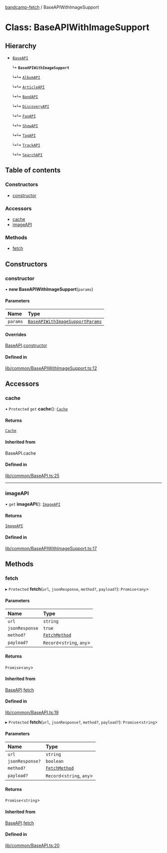 [bandcamp-fetch](../README.md) / BaseAPIWithImageSupport

# Class: BaseAPIWithImageSupport

## Hierarchy

- [`BaseAPI`](BaseAPI.md)

  ↳ **`BaseAPIWithImageSupport`**

  ↳↳ [`AlbumAPI`](AlbumAPI.md)

  ↳↳ [`ArticleAPI`](ArticleAPI.md)

  ↳↳ [`BandAPI`](BandAPI.md)

  ↳↳ [`DiscoveryAPI`](DiscoveryAPI.md)

  ↳↳ [`FanAPI`](FanAPI.md)

  ↳↳ [`ShowAPI`](ShowAPI.md)

  ↳↳ [`TagAPI`](TagAPI.md)

  ↳↳ [`TrackAPI`](TrackAPI.md)

  ↳↳ [`SearchAPI`](SearchAPI.md)

## Table of contents

### Constructors

- [constructor](BaseAPIWithImageSupport.md#constructor)

### Accessors

- [cache](BaseAPIWithImageSupport.md#cache)
- [imageAPI](BaseAPIWithImageSupport.md#imageapi)

### Methods

- [fetch](BaseAPIWithImageSupport.md#fetch)

## Constructors

### constructor

• **new BaseAPIWithImageSupport**(`params`)

#### Parameters

| Name | Type |
| :------ | :------ |
| `params` | [`BaseAPIWithImageSupportParams`](../interfaces/BaseAPIWithImageSupportParams.md) |

#### Overrides

[BaseAPI](BaseAPI.md).[constructor](BaseAPI.md#constructor)

#### Defined in

[lib/common/BaseAPIWithImageSupport.ts:12](https://github.com/patrickkfkan/bandcamp-fetch/blob/19ec315/src/lib/common/BaseAPIWithImageSupport.ts#L12)

## Accessors

### cache

• `Protected` `get` **cache**(): [`Cache`](Cache.md)

#### Returns

[`Cache`](Cache.md)

#### Inherited from

BaseAPI.cache

#### Defined in

[lib/common/BaseAPI.ts:25](https://github.com/patrickkfkan/bandcamp-fetch/blob/19ec315/src/lib/common/BaseAPI.ts#L25)

___

### imageAPI

• `get` **imageAPI**(): [`ImageAPI`](ImageAPI.md)

#### Returns

[`ImageAPI`](ImageAPI.md)

#### Defined in

[lib/common/BaseAPIWithImageSupport.ts:17](https://github.com/patrickkfkan/bandcamp-fetch/blob/19ec315/src/lib/common/BaseAPIWithImageSupport.ts#L17)

## Methods

### fetch

▸ `Protected` **fetch**(`url`, `jsonResponse`, `method?`, `payload?`): `Promise`<`any`\>

#### Parameters

| Name | Type |
| :------ | :------ |
| `url` | `string` |
| `jsonResponse` | ``true`` |
| `method?` | [`FetchMethod`](../enums/FetchMethod.md) |
| `payload?` | `Record`<`string`, `any`\> |

#### Returns

`Promise`<`any`\>

#### Inherited from

[BaseAPI](BaseAPI.md).[fetch](BaseAPI.md#fetch)

#### Defined in

[lib/common/BaseAPI.ts:19](https://github.com/patrickkfkan/bandcamp-fetch/blob/19ec315/src/lib/common/BaseAPI.ts#L19)

▸ `Protected` **fetch**(`url`, `jsonResponse?`, `method?`, `payload?`): `Promise`<`string`\>

#### Parameters

| Name | Type |
| :------ | :------ |
| `url` | `string` |
| `jsonResponse?` | `boolean` |
| `method?` | [`FetchMethod`](../enums/FetchMethod.md) |
| `payload?` | `Record`<`string`, `any`\> |

#### Returns

`Promise`<`string`\>

#### Inherited from

[BaseAPI](BaseAPI.md).[fetch](BaseAPI.md#fetch)

#### Defined in

[lib/common/BaseAPI.ts:20](https://github.com/patrickkfkan/bandcamp-fetch/blob/19ec315/src/lib/common/BaseAPI.ts#L20)
